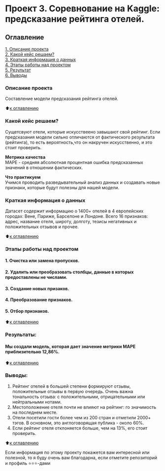 # Проект 3. Соревнование на Kaggle: предсказание рейтинга отелей.

## Оглавление  
[1. Описание проекта](.README.md#Описание-проекта)  
[2. Какой кейс решаем?](.README.md#Какой-кейс-решаем)  
[3. Краткая информация о данных](.README.md#Краткая-информация-о-данных)  
[4. Этапы работы над проектом](.README.md#Этапы-работы-над-проектом)  
[5. Результат](.README.md#Результат)    
[6. Выводы](.README.md#Выводы) 

### Описание проекта    
Составление модели предсказания рейтинга отелей.

:arrow_up:[к оглавлению](_)


### Какой кейс решаем?    
Сущетсвуют отели, которые искусствеено завышают свой рейтинг. Если предсказания модели сильно 
отличаются от фактического результата (рейтинга), то есть вероятность,что он накручен 
искусственно, и это стоит проверить.

**Метрика качества**     
MAPE - средняя абсолютная процентная ошибка предсказанных значений в отношении фактических.

**Что практикуем**     
Учимся проводить разведывательный анализ данных и создавать новые признаки, которые будут полезны для 
нашей модели.


### Краткая информация о данных
Датасет содержит информацию о 1400+ отелей в 4 европейских городах: Вене, Париже, Барселоне и Лондоне.
Всего 16 признаков: адрес, название отеля, широту, долготу, тезисы негативных и положительных отзывов
и прочее.
  
:arrow_up:[к оглавлению](.README.md#Оглавление)


### Этапы работы над проектом  
#### 1. Очистка или замена пропусков.
#### 2. Удалить или преобразовать столбцы, данные в которых предоставлены не числами.
#### 3. Создание новых призаков.
#### 4. Преобразование признаков.
#### 5. Отбор признаков.

:arrow_up:[к оглавлению](.README.md#Оглавление)


### Результаты:  
#### Мы создали модель, которая дает значение метрики МАРЕ приблизительно 12,86%. 


:arrow_up:[к оглавлению](.README.md#Оглавление)


### Выводы:  

1. Рейтинг отелей в большей степени формируют отзывы, положительные отзывы в первую очередь. 
   Очень важна тональность отзыва: с положительными, отрицательными или нейтральными нотами.
2. Местоположение отеля почти не влияют на рейтинг: го значимость на последнем месте.
3. Отели посетили гости более чем из 200 стран и отметили 2000+ тэгов. В основном, 
   это англоговорящая публика - около 60%.
4. Если рейтинг отеля отклоняется больше, чем на 13%, его стоит проверить.


:arrow_up:[к оглавлению](.README.md#Оглавление)


Если информация по этому проекту покажется вам интересной или полезной, то я буду очень вам благодарна, если отметите репозиторий и профиль ⭐️⭐️⭐️-дами
